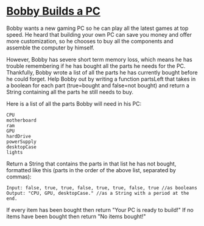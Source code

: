 # [Bobby Builds a PC](https://www.codewars.com/kata/bobby-builds-a-pc "https://www.codewars.com/kata/5c31b96255af4e795ab87e93")

Bobby wants a new gaming PC so he can play all the latest games at top speed. He heard that building your own PC can save you money and offer more customization, so he chooses to buy all the components and assemble the computer by himself. 

However, Bobby has severe short term memory loss, which means he has trouble remembering if he has bought all the parts he needs for the PC. Thankfully, Bobby wrote a list of all the parts he has currently bought before he could forget. Help Bobby out by writing a function partsLeft that takes in a boolean for each part (true=bought and false=not bought) and return a String containing all the parts he still needs to buy.

Here is a list of all the parts Bobby will need in his PC:
```
CPU
motherboard
ram
GPU
hardDrive
powerSupply
desktopCase
lights
```

Return a String that contains the parts in that list he has not bought, formatted like this (parts in the order of the above list, separated by commas):
```
Input: false, true, true, false, true, true, false, true //as booleans
Output: "CPU, GPU, desktopCase." //as a String with a period at the end.
```

If every item has been bought then return "Your PC is ready to build!"
If no items have been bought then return "No items bought!"